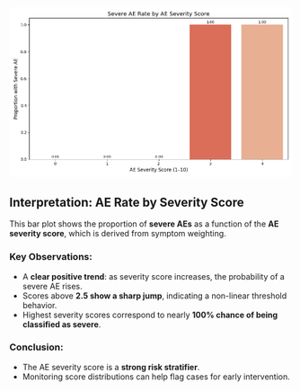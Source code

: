 
![AE Rate Bar](../plots/ae_rates_bar.png)

## Interpretation: AE Rate by Severity Score

This bar plot shows the proportion of **severe AEs** as a function of the **AE severity score**, which is derived from symptom weighting.

### Key Observations:

- A **clear positive trend**: as severity score increases, the probability of a severe AE rises.
- Scores above **2.5 show a sharp jump**, indicating a non-linear threshold behavior.
- Highest severity scores correspond to nearly **100% chance of being classified as severe**.

### Conclusion:

- The AE severity score is a **strong risk stratifier**.
- Monitoring score distributions can help flag cases for early intervention.
